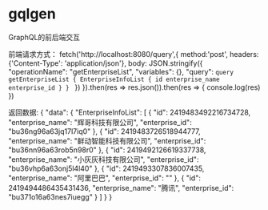 # gqlgen
GraphQL的前后端交互

前端请求方式：
fetch('http://localhost:8080/query',{
    method:'post',
   headers: {'Content-Type': 'application/json'},
    body: JSON.stringify({
    "operationName": "getEnterpriseList",
    "variables": {},
    "query": `query getEnterpriseList {
  EnterpriseInfoList {
    id
    enterprise_name
    enterprise_id
  }
}
`
})
}).then(res => res.json()).then(res => {
    console.log(res)
})

返回数据:
{
    "data": {
        "EnterpriseInfoList": [
            {
                "id": 2419483492216734728,
                "enterprise_name": "辉哥科技有限公司",
                "enterprise_id": "bu36ng96a63jq17l7iq0"
            },
            {
                "id": 2419483726518944777,
                "enterprise_name": "鲜动智能科技有限公司",
                "enterprise_id": "bu36nn96a63rob5n98r0"
            },
            {
                "id": 2419492126619337738,
                "enterprise_name": "小灰灰科技有限公司",
                "enterprise_id": "bu36vhp6a63onj5l4l40"
            },
            {
                "id": 2419493307836007435,
                "enterprise_name": "阿里巴巴",
                "enterprise_id": ""
            },
            {
                "id": 2419494486435431436,
                "enterprise_name": "腾讯",
                "enterprise_id": "bu371o16a63nes7iuegg"
            }
        ]
    }
}
